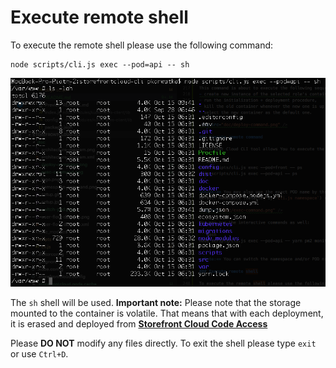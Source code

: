 # Execute remote shell

To execute the remote shell please use the following command:

```
node scripts/cli.js exec --pod=api -- sh
```

<img src="/doc/shell-command.png" />

The `sh` shell will be used. 
**Important note:** Please note that the storage mounted to the container is volatile. That means that with each deployment, it is erased and deployed from <a href="https://code.storefrontcloud.io">**Storefront Cloud Code Access**</a>

Please **DO NOT** modify any files directly.
To exit the shell please type `exit` or use `Ctrl+D`.
